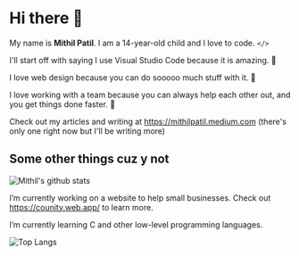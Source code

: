 # Hi there 👋
My name is **Mithil Patil**. I am a 14-year-old child and I love to code. `</>`

I'll start off with saying I use Visual Studio Code because it is amazing. 🤩 

I love web design because you can do sooooo much stuff with it. 🎨

I love working with a team because you can always help each other out, and you get things done faster. 👥

Check out my articles and writing at https://mithilpatil.medium.com (there's only one right now but I'll be writing more)

## Some other things cuz y not
![Mithil's github stats](https://github-readme-stats.vercel.app/api?username=mithilp&count_private=true&theme=tokyonight&show_icons=true&hide=prs,issues)

I’m currently working on a website to help small businesses. Check out https://counity.web.app/ to learn more.

I’m currently learning C and other low-level programming languages.

![Top Langs](https://github-readme-stats.vercel.app/api/top-langs/?username=mithilp)

